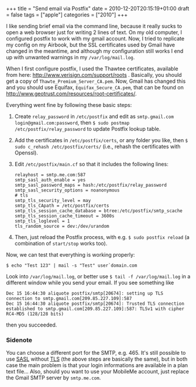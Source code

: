 +++
title = "Send email via Postfix"
date = 2010-12-20T20:15:19+01:00
draft = false
tags = ["apple"]
categories = ["2010"]
+++

I like sending brief email via the command line, because it really sucks to open a web browser just for writing 2 lines of text. On my old computer, I configured postfix to work with my gmail account. Now, I tried to replicate my config on my Airbook, but the SSL certificates used by Gmail have changed in the meantime, and although my configuration still works I end up with unwanted warnings in my `/var/log/mail.log`.

When I first configure postfix, I used the Thawtee certificates, available from here: <http://www.verisign.com/support/roots> <i class="fa fa-chain-broken fa-1x"></i>. Basically, you should get a copy of `Thawte_Premium_Server_CA.pem`. Now, Gmail has changed this and you should use Equifax, `Equifax_Secure_CA.pem`, that can be found on <http://www.geotrust.com/resources/root-certificates/>.

Everything went fine by following these basic steps:

1. Create `relay_password` in `/etc/postfix` and edit as `smtp.gmail.com login@gmail.com:password`, then `$ sudo postmap /etc/postfix/relay_password` to update Postfix lookup table.
2. Add the certificates in `/etc/postfix/certs`, or any folder you like, then `$ sudo c_rehash /etc/postfix/certs/` (i.e., rehash the certificates with Openssl).
3. Edit	`/etc/postfix/main.cf` so that it includes the following lines:

    ```
    relayhost = smtp.me.com:587
    smtp_sasl_auth_enable = yes
    smtp_sasl_password_maps = hash:/etc/postfix/relay_password
    smtp_sasl_security_options = noanonymous
    # tls
    smtp_tls_security_level = may
    smtp_tls_CApath = /etc/postfix/certs
    smtp_tls_session_cache_database = btree:/etc/postfix/smtp_scache
    smtp_tls_session_cache_timeout = 3600s
    smtp_tls_loglevel = 1
    tls_random_source = dev:/dev/urandom
    ```

4. Then, just reload the Postfix process, with e.g. `$ sudo postfix reload` (a combination of `start/stop` works too).

Now, we can test that everything is working properly:

```
$ echo "Test 123" | mail -s "Test" user`domain.com
```

Look into `/var/log/mail.log`, or better use `$ tail -f /var/log/mail.log` in a different window while you send your email. If you see something like

```
Dec 15 16:44:30 aliquote postfix/smtp[20674]: setting up TLS connection to smtp.gmail.com[209.85.227.109]:587
Dec 15 16:44:30 aliquote postfix/smtp[20674]: Trusted TLS connection established to smtp.gmail.com[209.85.227.109]:587: TLSv1 with cipher RC4-MD5 (128/128 bits)
```

then you succeeded.

### Sidenote

You can choose a different port for the SMTP, e.g. 465. It's still possible to use [SASL](http://en.wikipedia.org/wiki/Simple_Authentication_and_Security_Layer) without [TLS](http://en.wikipedia.org/wiki/Transport_Layer_Security) (the above steps are basically the same), but in both case the main problem is that your login informations are available in a plan text file... Also, should you want to use your MobileMe account, just replace the Gmail SMTP server by `smtp.me.com`.
